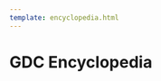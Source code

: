 ```yaml
---
template: encyclopedia.html
---
```


<script src="https://code.jquery.com/jquery-3.7.1.min.js" integrity="sha256-/JqT3SQfawRcv/BIHPThkBvs0OEvtFFmqPF/lYI/Cxo=" crossorigin="anonymous"></script>
<script type="text/javascript" src="js/encyclopedia.js"></script>
<link rel="stylesheet" href="css/encyclopedia.css">
<script>
window.navigation.addEventListener("navigate", (event) => {
   updateDictView(event.destination.url); 
});
</script>
<script>
window.addEventListener("load", () => {
    updateDictView(window.location.href);
});
</script>

# GDC Encyclopedia
